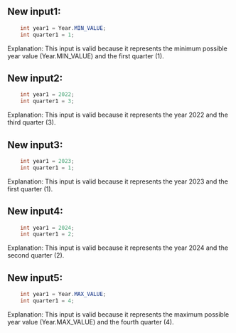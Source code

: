 ## New input1:
```java
    int year1 = Year.MIN_VALUE;
    int quarter1 = 1;
```
Explanation: This input is valid because it represents the minimum possible year value (Year.MIN_VALUE) and the first quarter (1).

## New input2:
```java
    int year1 = 2022;
    int quarter1 = 3;
```
Explanation: This input is valid because it represents the year 2022 and the third quarter (3).

## New input3:
```java
    int year1 = 2023;
    int quarter1 = 1;
```
Explanation: This input is valid because it represents the year 2023 and the first quarter (1).

## New input4:
```java
    int year1 = 2024;
    int quarter1 = 2;
```
Explanation: This input is valid because it represents the year 2024 and the second quarter (2).

## New input5:
```java
    int year1 = Year.MAX_VALUE;
    int quarter1 = 4;
```
Explanation: This input is valid because it represents the maximum possible year value (Year.MAX_VALUE) and the fourth quarter (4).
